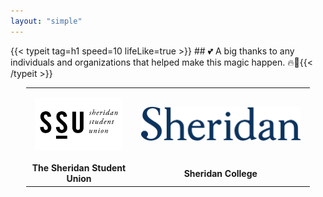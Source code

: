 ```yaml
---
layout: "simple"
---
```


<div class="full-width">
  {{< typeit 
    tag=h1
    speed=10
    lifeLike=true
  >}}
  ## 💕 A big thanks to any individuals and organizations that helped make this magic happen. 🔥🥰{{< /typeit >}}
</div>

<table style="width: 90%; text-align: center; margin-left: auto; margin-right: auto;">
  <tr>
    <td style="padding: 15px; text-align: center;"><img src="./image/ssuBlack.png" alt="SSU" style="width: 480px; height: auto;" /></td>
    <td style="padding: 15px; text-align: center;"><img src="./image/sheridan.png" alt="Sheridan="width: 480px; height: auto;" /></td>
  </tr>
  <tr>
    <td style="text-align: center;"><strong>The Sheridan Student Union</strong></td>
    <td style="text-align: center;"><strong>Sheridan College</strong></td>
  </tr>
</table>
